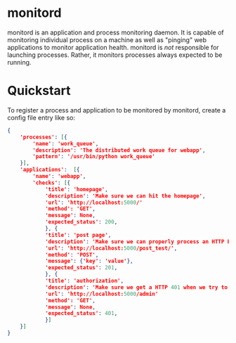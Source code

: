 # monitord
 
monitord is an application and process monitoring daemon. It is capable of
monitoring individual process on a machine as well as "pinging" web applications
to monitor application health. monitord is *not* responsible for launching
processes. Rather, it monitors processes always expected to be running.

# Quickstart

To register a process and application to be monitored by monitord, create a
config file entry like so:

```json
{
    'processes': [{
        'name': 'work_queue',
        'description': 'The distributed work queue for webapp',
        'pattern': '/usr/bin/python work_queue'
    }],
    'applications':  [{
        'name': 'webapp',
        'checks': [{
            'title': 'homepage',
            'description': 'Make sure we can hit the homepage',
            'url': 'http://localhost:5000/'
            'method': 'GET',
            'message': None,
            'expected_status': 200,
            }, {
            'title': 'post page',
            'description': 'Make sure we can properly process an HTTP POST sent to the /post_test/ endpoint',
            'url': 'http://localhost:5000/post_test/',
            'method': 'POST',
            'message': {'key': 'value'},
            'expected_status': 201,
            }, {
            'title': 'authorization',
            'description': 'Make sure we get a HTTP 401 when we try to access the admin page',
            'url': 'http://localhost:5000/admin'
            'method': 'GET',
            'message': None,
            'expected_status': 401,
            }]
    }]
}
